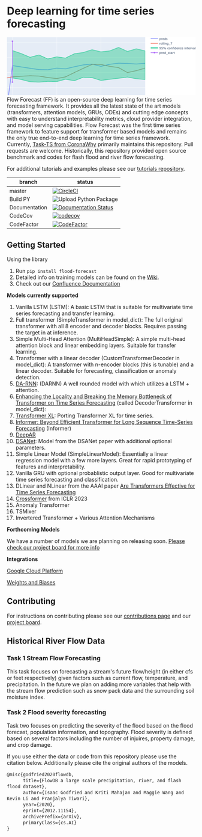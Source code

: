 # Deep learning for time series forecasting
![Example image](https://raw.githubusercontent.com/CoronaWhy/task-ts/master/images/Picture1.png)
Flow Forecast (FF) is an open-source deep learning for time series forecasting framework. It provides all the latest state of the art models (transformers, attention models, GRUs, ODEs) and cutting edge concepts with easy to understand interpretability metrics, cloud provider integration, and model serving capabilities. Flow Forecast was the first time series framework to feature support for transformer based models and remains the only true end-to-end deep learning for time series framework. Currently, [Task-TS from CoronaWhy](https://github.com/CoronaWhy/task-ts/wiki) primarily maintains this repository. Pull requests are welcome. Historically, this repository provided open source benchmark and codes for flash flood and river flow forecasting.

For additional tutorials and examples please see our [tutorials repository](https://github.com/AIStream-Peelout/flow_tutorials).

| branch  | status                                                                                                                                                                                                            |
| ---     | ---                                                                                                                                                                                                               |
| master  | [![CircleCI](https://dl.circleci.com/status-badge/img/gh/AIStream-Peelout/flow-forecast/tree/master.svg?style=svg)](https://dl.circleci.com/status-badge/redirect/gh/AIStream-Peelout/flow-forecast/tree/master)                |              |
| Build PY| ![Upload Python Package](https://github.com/AIStream-Peelout/flow-forecast/workflows/Upload%20Python%20Package/badge.svg)|
| Documentation | [![Documentation Status](https://readthedocs.org/projects/flow-forecast/badge/?version=latest)](https://flow-forecast.readthedocs.io/en/latest/)|
| CodeCov| [![codecov](https://codecov.io/gh/AIStream-Peelout/flow-forecast/branch/master/graph/badge.svg)](https://codecov.io/gh/AIStream-Peelout/flow-forecast)|
| CodeFactor| [![CodeFactor](https://www.codefactor.io/repository/github/aistream-peelout/flow-forecast/badge)](https://www.codefactor.io/repository/github/aistream-peelout/flow-forecast)|
## Getting Started 

Using the library
1. Run `pip install flood-forecast`
2. Detailed info on training models can be found on the [Wiki](https://flow-forecast.atlassian.net/wiki/spaces/FF/pages/364019713/Training+Models).
3. Check out our [Confluence Documentation](https://flow-forecast.atlassian.net/wiki/spaces/FF/overview) 

**Models currently supported** 

1. Vanilla LSTM (LSTM): A basic LSTM that is suitable for multivariate time series forecasting and transfer learning. 
2. Full transformer (SimpleTransformer in model_dict): The full original transformer with all 8 encoder and decoder blocks. Requires passing the target in at inference. 
3. Simple Multi-Head Attention (MultiHeadSimple): A simple multi-head attention block and linear embedding layers. Suitable for transfer learning.
4. Transformer with a linear decoder (CustomTransformerDecoder in model_dict): A transformer with n-encoder blocks (this is tunable) and a linear decoder. Suitable for forecasting, classification or anomaly detection.
5. [DA-RNN](https://arxiv.org/abs/1704.02971): (DARNN) A well rounded model with which utilizes a LSTM + attention. 
6. [Enhancing the Locality and Breaking the Memory Bottleneck of Transformer on Time Series Forecasting](https://arxiv.org/abs/1907.00235) (called DecoderTransformer in model_dict): 
7. [Transformer XL](https://arxiv.org/abs/1901.02860): Porting Transformer XL for time series.
8. [Informer: Beyond Efficient Transformer for Long Sequence Time-Series Forecasting](https://arxiv.org/abs/2012.07436) (Informer)
9. [DeepAR](https://arxiv.org/abs/1704.04110)
10. [DSANet](https://kyonhuang.top/files/DSANet/Huang-DSANet.pdf): Model from the DSANet paper with additional optional parameters.
11. Simple Linear Model (SimpleLinearModel): Essentially a linear regression model with a few more layers. Great for rapid prototyping of features and interpretability.
12.  Vanilla GRU with optional probablistic output layer. Good for multivariate time series forecasting and classification.
13. DLinear and NLinear from the AAAI paper [Are Transformers Effective for Time Series Forecasting](https://arxiv.org/abs/2205.13504)
14. [Crossformer](https://openreview.net/forum?id=vSVLM2j9eie) from ICLR 2023
15. Anomaly Transformer
16. TSMixer
17. Invertered Transformer + Various Attention Mechanisms

**Forthcoming Models**

We have a number of models we are planning on releasing soon. [Please check our project board for more info](https://github.com/AIStream-Peelout/flow-forecast/projects/5)

**Integrations**

[Google Cloud Platform](https://github.com/AIStream-Peelout/flow-forecast/wiki/Cloud-Provider-Integration) 

[Weights and Biases](https://www.wandb.com/)

## Contributing 

For instructions on contributing please see our [contributions page](https://flow-forecast.atlassian.net/wiki/spaces/FF/pages/11403276/Contributing) and our [project board](https://github.com/AIStream-Peeloutt/flow-forecast/projects/5). 


## Historical River Flow Data  

### Task 1 Stream Flow Forecasting 
This task focuses on forecasting a stream's future flow/height (in either cfs or feet respectively) given factors such as current flow, temperature, and precipitation. In the future we plan on adding more variables that help with the stream flow prediction such as snow pack data and the surrounding soil moisture index. 

### Task 2 Flood severity forecasting
Task two focuses on predicting the severity of the flood based on the flood forecast, population information, and topography. Flood severity is defined based on several factors including the number of injuires, property damage, and crop damage.

If you use either the data or code from this repository please use the citation below. Additionally please cite the original authors of the models.
```
@misc{godfried2020flowdb,
      title={FlowDB a large scale precipitation, river, and flash flood dataset}, 
      author={Isaac Godfried and Kriti Mahajan and Maggie Wang and Kevin Li and Pranjalya Tiwari},
      year={2020},
      eprint={2012.11154},
      archivePrefix={arXiv},
      primaryClass={cs.AI}
}
```
 
